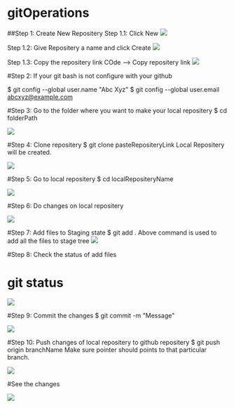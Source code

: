 # gitOperations

##Step 1: Create New Repositery
Step 1.1: Click New 
![](GitImg/new.PNG)

Step 1.2: Give Repositery a name and click Create
![](GitImg/repoName.PNG)

Step 1.3: Copy the repositery link
COde --> Copy repositery link
![](GitImg/copyLink.PNG)

#Step 2: If your git bash is not configure with your github

$ git config --global user.name "Abc Xyz"
$ git config --global user.email abcxyz@example.com

#Step 3: Go to the folder where you want to make your local repositery
$ cd folderPath

![](GitImg/goToFolder.PNG)

#Step 4: Clone repositery
$ git clone pasteRepositeryLink
Local Repositery will be created.

![](GitImg/cloneRepo.PNG)

#Step 5: Go to local repositery
$ cd localRepositeryName

![](GitImg/localRepoFolder.PNG)

#Step 6: Do changes on local repositery

![](GitImg/tempFile.PNG)

#Step 7: Add files to Staging state
$ git add .
Above command is used to add all the files to stage tree
![](GitImg/gitAdd.PNG)

#Step 8: Check the status of add files
# git status
![](GitImg/gitStatus.PNG)

#Step 9: Commit the changes
$ git commit -m "Message"

![](GitImg/gitCommit.PNG)

#Step 10: Push changes of local repositery to github repositery
$ git push origin branchName
Make sure pointer should points to that particular branch.

![](GitImg/gitPush.PNG)

#See the changes

![](GitImg/changes.PNG)



 